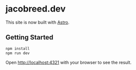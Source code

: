 # jacobreed.dev

This site is now built with [Astro](https://astro.build/).

## Getting Started

```bash
npm install
npm run dev
```

Open [http://localhost:4321](http://localhost:4321) with your browser to see the result.
